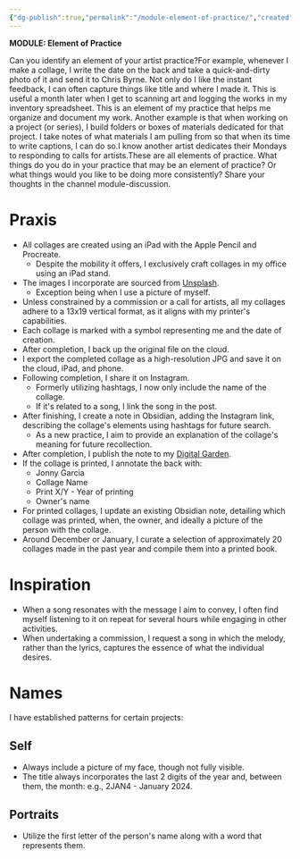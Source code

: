 ```yaml
---
{"dg-publish":true,"permalink":"/module-element-of-practice/","created":"2024-01-09T22:10:35.140-05:00","updated":"2024-01-10T21:13:19.482-05:00"}
---
```



**MODULE: Element of Practice**

Can you identify an element of your artist practice?For example, whenever I make a collage, I write the date on the back and take a quick-and-dirty photo of it and send it to Chris Byrne. Not only do I like the instant feedback, I can often capture things like title and where I made it. This is useful a month later when I get to scanning art and logging the works in my inventory spreadsheet. This is an element of my practice that helps me organize and document my work. Another example is that when working on a project (or series), I build folders or boxes of materials dedicated for that project. I take notes of what materials I am pulling from so that when its time to write captions, I can do so.I know another artist dedicates their Mondays to responding to calls for artists.These are all elements of practice. What things do you do in your practice that may be an element of practice? Or what things would you like to be doing more consistently? Share your thoughts in the channel module-discussion.

# Praxis

- All collages are created using an iPad with the Apple Pencil and Procreate.
	- Despite the mobility it offers, I exclusively craft collages in my office using an iPad stand.
- The images I incorporate are sourced from [Unsplash](https://unsplash.com/).
	- Exception being when I use a picture of myself.
- Unless constrained by a commission or a call for artists, all my collages adhere to a 13x19 vertical format, as it aligns with my printer's capabilities.
- Each collage is marked with a symbol representing me and the date of creation.
- After completion, I back up the original file on the cloud.
- I export the completed collage as a high-resolution JPG and save it on the cloud, iPad, and phone.
- Following completion, I share it on Instagram.
	- Formerly utilizing hashtags, I now only include the name of the collage.
	- If it's related to a song, I link the song in the post.
- After finishing, I create a note in Obsidian, adding the Instagram link, describing the collage's elements using hashtags for future search.
	- As a new practice, I aim to provide an explanation of the collage's meaning for future recollection.
- After completion, I publish the note to my [Digital Garden](https://jonnygarcia.netlify.app/digital-collage/).
- If the collage is printed, I annotate the back with:
	- Jonny Garcia
	- Collage Name
	- Print X/Y - Year of printing
	- Owner's name
- For printed collages, I update an existing Obsidian note, detailing which collage was printed, when, the owner, and ideally a picture of the person with the collage.
- Around December or January, I curate a selection of approximately 20 collages made in the past year and compile them into a printed book.

# Inspiration

- When a song resonates with the message I aim to convey, I often find myself listening to it on repeat for several hours while engaging in other activities.
- When undertaking a commission, I request a song in which the melody, rather than the lyrics, captures the essence of what the individual desires.

# Names

I have established patterns for certain projects:

## Self

- Always include a picture of my face, though not fully visible.
- The title always incorporates the last 2 digits of the year and, between them, the month: e.g., 2JAN4 - January 2024.

## Portraits

- Utilize the first letter of the person's name along with a word that represents them.
